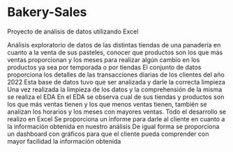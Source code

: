 # Bakery-Sales
Proyecto de análisis de datos utilizando Excel

Análisis exploratorio de datos de las distintas tiendas de una panadería en cuanto a la venta de sus pasteles, conocer que productos son los que más ventas proporcionan y los meses para realizar algún cambio en los productos ya sea por temporada o por tiendas 
El conjunto de datos proporciona los detalles de las transacciones diarias de los clientes del año 2022
Esta base de datos tuvo que ser analizada y darle la correcta limpieza 
Una vez realizada la limpieza de los datos y la comprehensión de la misma se realiza el EDA
En el EDA se observa cual de sus tiendas y productos son los que más ventas tienen y los que menos ventas tienen, también se analizan los horarios y los meses con mayores ventas.
Todo el desarrollo se realizo en Excel
Se proporciona un informe para darle al cliente en cuanto a la información obtenida en nuestro análisis
De igual forma se proporciona un dashboard con gráficos para que el cliente pueda comprender con mayor facilidad la información obtenida
